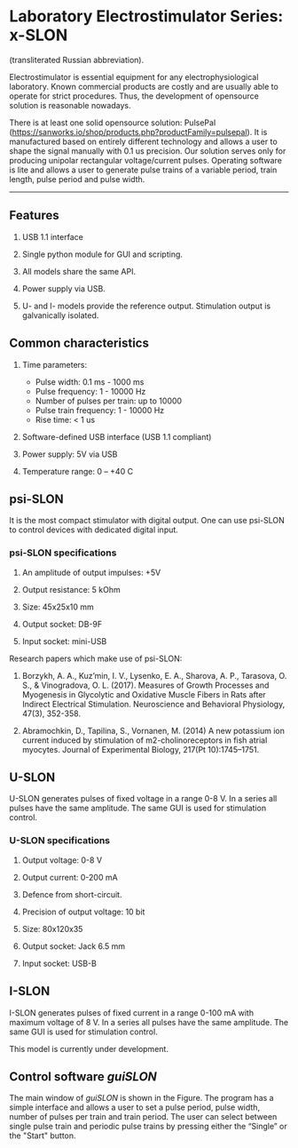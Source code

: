 # Laboratory Electrostimulator Series: x-SLON
(transliterated Russian abbreviation).

Electrostimulator is essential equipment for any electrophysiological laboratory. Known commercial products are costly and are usually able to operate for strict procedures. Thus, the development of opensource solution is reasonable nowadays.

There is at least one solid opensource solution: PulsePal (https://sanworks.io/shop/products.php?productFamily=pulsepal). It is manufactured based on entirely different technology and allows a user to shape the signal manually with 0.1 us precision. Our solution serves only for producing unipolar rectangular voltage/current pulses. Operating software is lite and allows a user to generate pulse trains of a variable period, train length, pulse period and pulse width.

---

## Features

1. USB 1.1 interface

1. Single python module for GUI and scripting.

1. All models share the same API.

1. Power supply via USB.

1. U- and I- models provide the reference output. Stimulation output is galvanically isolated.

## Common characteristics

1. Time parameters:
    - Pulse width: 0.1 ms - 1000 ms
    - Pulse frequency: 1 - 10000 Hz
    - Number of pulses per train: up to  10000
    - Pulse train frequency: 1 - 10000 Hz
    - Rise time: < 1 us

1. Software-defined USB interface (USB 1.1 compliant)

1. Power supply: 5V via  USB

1. Temperature range: 0 – +40 С


## psi-SLON

It is the most compact stimulator with digital output. One can use psi-SLON to control devices with dedicated digital input.

### psi-SLON specifications

1. An amplitude of output impulses: +5V

1. Output resistance: 5 kOhm

1. Size: 45x25x10 mm

1. Output socket: DB-9F

1. Input socket: mini-USB

Research papers which make use of psi-SLON:

1. Borzykh, A. A., Kuz’min, I. V., Lysenko, E. A., Sharova, A. P., Tarasova, O. S., & Vinogradova, O. L. (2017). 
Measures of Growth Processes and Myogenesis in Glycolytic and Oxidative Muscle Fibers in Rats after Indirect Electrical Stimulation. Neuroscience and Behavioral Physiology, 47(3), 352-358.

1. Abramochkin, D., Tapilina, S., Vornanen, M. (2014) A new potassium ion current induced by stimulation of m2-cholinoreceptors 
in fish atrial myocytes. Journal of Experimental Biology, 217(Pt 10):1745–1751.

## U-SLON

U-SLON generates pulses of fixed voltage in a range 0-8 V. In a series all pulses have the same amplitude. The same GUI is used for stimulation control. 

### U-SLON specifications

1. Output voltage: 0-8 V

1. Output current: 0-200 mA

1. Defence from short-circuit.

1. Precision of output voltage: 10 bit

1. Size: 80x120x35

1. Output socket: Jack 6.5 mm

1. Input socket: USB-B

## I-SLON

I-SLON generates pulses of fixed current in a range 0-100 mA with maximum voltage of 8 V. In a series all pulses have the same amplitude. The same GUI is used for stimulation control. 

This model is currently under development.

## Control software _guiSLON_

The main window of _guiSLON_ is shown in the Figure. The program has a simple interface and allows a user to set a pulse period, pulse width, number of pulses per train and train period.
The user can select between single pulse train and periodic pulse trains by pressing either the “Single” or the "Start" button.
